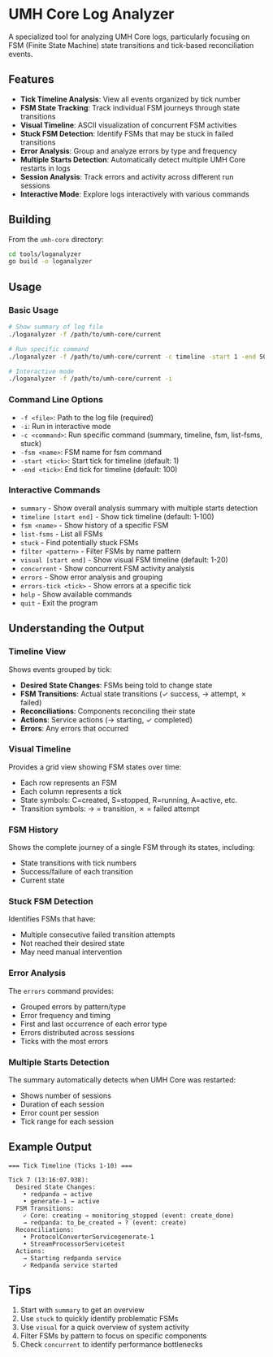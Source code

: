 # UMH Core Log Analyzer

A specialized tool for analyzing UMH Core logs, particularly focusing on FSM (Finite State Machine) state transitions and tick-based reconciliation events.

## Features

- **Tick Timeline Analysis**: View all events organized by tick number
- **FSM State Tracking**: Track individual FSM journeys through state transitions
- **Visual Timeline**: ASCII visualization of concurrent FSM activities
- **Stuck FSM Detection**: Identify FSMs that may be stuck in failed transitions
- **Error Analysis**: Group and analyze errors by type and frequency
- **Multiple Starts Detection**: Automatically detect multiple UMH Core restarts in logs
- **Session Analysis**: Track errors and activity across different run sessions
- **Interactive Mode**: Explore logs interactively with various commands

## Building

From the `umh-core` directory:

```bash
cd tools/loganalyzer
go build -o loganalyzer
```

## Usage

### Basic Usage

```bash
# Show summary of log file
./loganalyzer -f /path/to/umh-core/current

# Run specific command
./loganalyzer -f /path/to/umh-core/current -c timeline -start 1 -end 50

# Interactive mode
./loganalyzer -f /path/to/umh-core/current -i
```

### Command Line Options

- `-f <file>`: Path to the log file (required)
- `-i`: Run in interactive mode
- `-c <command>`: Run specific command (summary, timeline, fsm, list-fsms, stuck)
- `-fsm <name>`: FSM name for fsm command
- `-start <tick>`: Start tick for timeline (default: 1)
- `-end <tick>`: End tick for timeline (default: 100)

### Interactive Commands

- `summary` - Show overall analysis summary with multiple starts detection
- `timeline [start end]` - Show tick timeline (default: 1-100)
- `fsm <name>` - Show history of a specific FSM
- `list-fsms` - List all FSMs
- `stuck` - Find potentially stuck FSMs
- `filter <pattern>` - Filter FSMs by name pattern
- `visual [start end]` - Show visual FSM timeline (default: 1-20)
- `concurrent` - Show concurrent FSM activity analysis
- `errors` - Show error analysis and grouping
- `errors-tick <tick>` - Show errors at a specific tick
- `help` - Show available commands
- `quit` - Exit the program

## Understanding the Output

### Timeline View

Shows events grouped by tick:
- **Desired State Changes**: FSMs being told to change state
- **FSM Transitions**: Actual state transitions (✓ success, → attempt, ✗ failed)
- **Reconciliations**: Components reconciling their state
- **Actions**: Service actions (→ starting, ✓ completed)
- **Errors**: Any errors that occurred

### Visual Timeline

Provides a grid view showing FSM states over time:
- Each row represents an FSM
- Each column represents a tick
- State symbols: C=created, S=stopped, R=running, A=active, etc.
- Transition symbols: → = transition, ✗ = failed attempt

### FSM History

Shows the complete journey of a single FSM through its states, including:
- State transitions with tick numbers
- Success/failure of each transition
- Current state

### Stuck FSM Detection

Identifies FSMs that have:
- Multiple consecutive failed transition attempts
- Not reached their desired state
- May need manual intervention

### Error Analysis

The `errors` command provides:
- Grouped errors by pattern/type
- Error frequency and timing
- First and last occurrence of each error type
- Errors distributed across sessions
- Ticks with the most errors

### Multiple Starts Detection

The summary automatically detects when UMH Core was restarted:
- Shows number of sessions
- Duration of each session
- Error count per session
- Tick range for each session

## Example Output

```
=== Tick Timeline (Ticks 1-10) ===

Tick 7 (13:16:07.938):
  Desired State Changes:
    • redpanda → active
    • generate-1 → active
  FSM Transitions:
    ✓ Core: creating → monitoring_stopped (event: create_done)
    → redpanda: to_be_created → ? (event: create)
  Reconciliations:
    • ProtocolConverterServicegenerate-1
    • StreamProcessorServicetest
  Actions:
    → Starting redpanda service
    ✓ Redpanda service started
```

## Tips

1. Start with `summary` to get an overview
2. Use `stuck` to quickly identify problematic FSMs
3. Use `visual` for a quick overview of system activity
4. Filter FSMs by pattern to focus on specific components
5. Check `concurrent` to identify performance bottlenecks